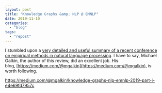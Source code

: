 ```yaml
---
layout: post
title: "Knowledge Graphs &amp; NLP @ EMNLP"
date: 2019-11-10
categories: 
  - "blog"
tags: 
  - "repost"
---
```


I stumbled upon a [very detailed and useful summary of a recent conference on empirical methods in natural language processing](https://medium.com/@mgalkin/knowledge-graphs-nlp-emnlp-2019-part-i-e4e69fd7957c). I have to say, Michael Galkin, the author of this review, did an excellent job. His blog, [https://medium.com/@mgalkin](https://medium.com/@mgalkin), is worth following.

https://medium.com/@mgalkin/knowledge-graphs-nlp-emnlp-2019-part-i-e4e69fd7957c
